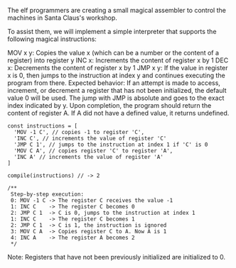 The elf programmers are creating a small magical assembler to control the machines in Santa Claus's workshop.

To assist them, we will implement a simple interpreter that supports the following magical instructions:

MOV x y: Copies the value x (which can be a number or the content of a register) into register y
INC x: Increments the content of register x by 1
DEC x: Decrements the content of register x by 1
JMP x y: If the value in register x is 0, then jumps to the instruction at index y and continues executing the program from there.
Expected behavior:
If an attempt is made to access, increment, or decrement a register that has not been initialized, the default value 0 will be used.
The jump with JMP is absolute and goes to the exact index indicated by y.
Upon completion, the program should return the content of register A. If A did not have a defined value, it returns undefined.

```
const instructions = [
  'MOV -1 C', // copies -1 to register 'C',
  'INC C', // increments the value of register 'C'
  'JMP C 1', // jumps to the instruction at index 1 if 'C' is 0
  'MOV C A', // copies register 'C' to register 'A',
  'INC A' // increments the value of register 'A'
]

compile(instructions) // -> 2

/**
 Step-by-step execution:
 0: MOV -1 C -> The register C receives the value -1
 1: INC C    -> The register C becomes 0
 2: JMP C 1  -> C is 0, jumps to the instruction at index 1
 1: INC C    -> The register C becomes 1
 2: JMP C 1  -> C is 1, the instruction is ignored
 3: MOV C A  -> Copies register C to A. Now A is 1
 4: INC A    -> The register A becomes 2
 */
```

Note: Registers that have not been previously initialized are initialized to 0.
